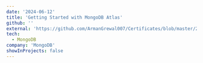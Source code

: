 ```yaml
---
date: '2024-06-12'
title: 'Getting Started with MongoDB Atlas'
github: ''
external: 'https://github.com/ArmanGrewal007/Certificates/blob/master/2024_06_12_1MongoDB.pdf'
tech:
  - MongoDB
company: 'MongoDB'
showInProjects: false
---
```

